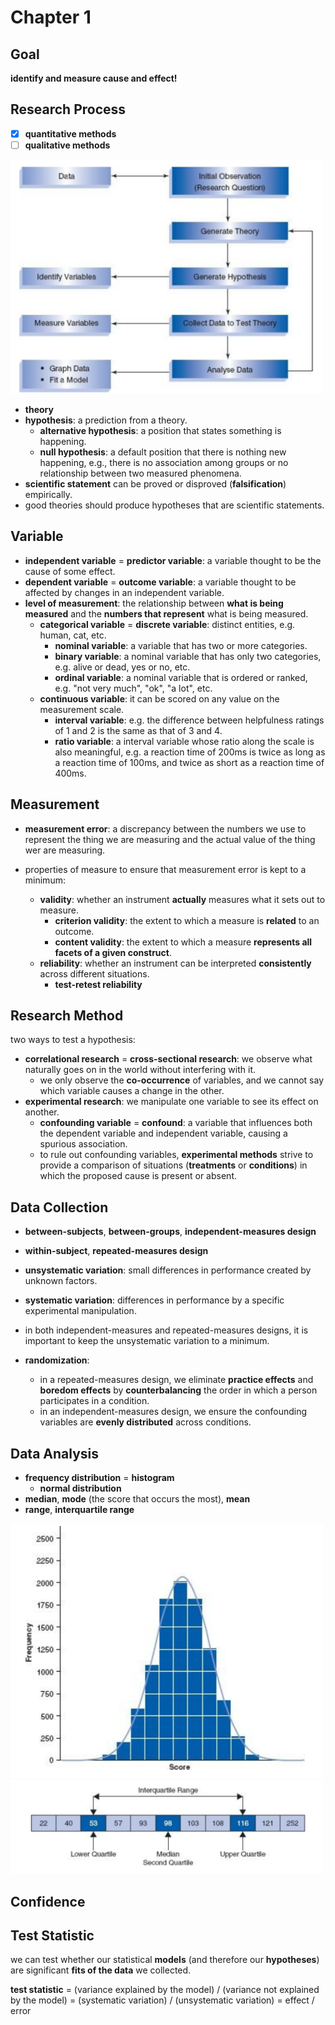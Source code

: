 # Chapter 1

## Goal
**identify and measure cause and effect!**

## Research Process

- [x] **quantitative methods**
- [ ] **qualitative methods** 

<p float="left">
	<img src="./pix/research-process.png" width="500" />
</p>

* **theory**
* **hypothesis**: a prediction from a theory.
	* **alternative hypothesis**: a position that states something is happening.
	* **null hypothesis**: a default position that there is nothing new happening, e.g., there is no association among groups or no relationship between two measured phenomena.
* **scientific statement** can be proved or disproved (**falsification**) empirically.
* good theories should produce hypotheses that are scientific statements.

## Variable

* **independent variable** = **predictor variable**: a variable thought to be the cause of some effect.
* **dependent variable** = **outcome variable**: a variable thought to be affected by changes in an independent variable.
* **level of measurement**: the relationship between **what is being measured** and the **numbers that represent** what is being measured.
	* **categorical variable** = **discrete variable**: distinct entities, e.g. human, cat, etc.
		* **nominal variable**: a variable that has two or more categories.
		* **binary variable**: a nominal variable that has only two categories, e.g. alive or dead, yes or no, etc.
		* **ordinal variable**: a nominal variable that is ordered or ranked, e.g. "not very much", "ok", "a lot", etc.
	* **continuous variable**: it can be scored on any value on the measurement scale.
		* **interval variable**: e.g. the difference between helpfulness ratings of 1 and 2 is the same as that of 3 and 4.
		* **ratio variable**: a interval variable whose ratio along the scale is also meaningful, e.g. a reaction time of 200ms is twice as long as a reaction time of 100ms, and twice as short as a reaction time of 400ms.

## Measurement
* **measurement error**: a discrepancy between the numbers we use to represent the thing we are measuring and the actual value of the thing wer are measuring.

* properties of measure to ensure that measurement error is kept to a minimum:
	* **validity**: whether an instrument **actually** measures what it sets out to measure.
		* **criterion validity**: the extent to which a measure is **related** to an outcome.
		* **content validity**: the extent to which a measure **represents all facets of a given construct**.
	* **reliability**: whether an instrument can be interpreted **consistently** across different situations.
		* **test-retest reliability**

## Research Method

two ways to test a hypothesis: 
* **correlational research** = **cross-sectional research**: we observe what naturally goes on in the world without interfering with it.
	* we only observe the **co-occurrence** of variables, and we cannot say which variable causes a change in the other.
* **experimental research**: we manipulate one variable to see its effect on another.
	* **confounding variable** = **confound**: a variable that influences both the dependent variable and independent variable, causing a spurious association.
	* to rule out confounding variables, **experimental methods** strive to provide a comparison of situations (**treatments** or **conditions**) in which the proposed cause is present or absent.

## Data Collection
* **between-subjects**, **between-groups**, **independent-measures design**
* **within-subject**, **repeated-measures design**

* **unsystematic variation**: small differences in performance created by unknown factors.
* **systematic variation**: differences in performance by a specific experimental manipulation.
* in both independent-measures and repeated-measures designs, it is important to keep the unsystematic variation to a minimum.
* **randomization**: 
	* in a repeated-measures design, we eliminate **practice effects** and **boredom effects** by **counterbalancing** the order in which a person participates in a condition.
	* in an independent-measures design, we ensure the confounding variables are **evenly distributed** across conditions.

## Data Analysis
* **frequency distribution** = **histogram**
	* **normal distribution**
* **median**, **mode** (the score that occurs the most), **mean**
* **range**, **interquartile range**

<p float="left">
	<img src="./pix/normal-distribution.png" width="500" />
	<img src="./pix/interquartile-range.png" width="500" />
</p>

## Confidence

## Test Statistic

we can test whether our statistical **models** (and therefore our **hypotheses**) are significant **fits of the data** we collected.

**test statistic**  = (variance explained by the model) / (variance not explained by the model) = (systematic variation) / (unsystematic variation) = effect / error

